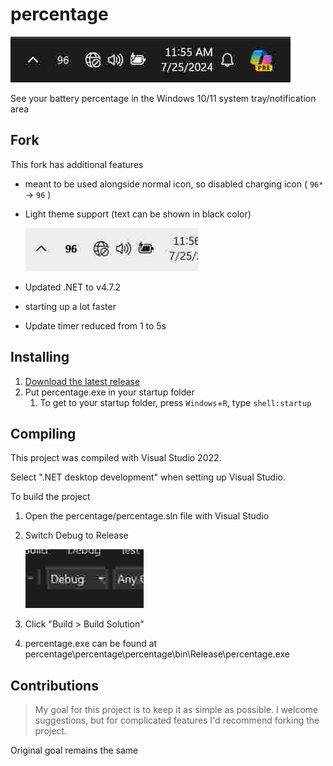 # percentage

![image](./res/screenshot1.jpg)

See your battery percentage in the Windows 10/11 system tray/notification area

## Fork

This fork has additional features
- meant to be used alongside normal icon, so disabled charging icon ( `96*` -> `96` )
- Light theme support (text can be shown in black color)

   ![image](./res/screenshot2.jpg)
- Updated .NET to v4.7.2
- starting up a lot faster
- Update timer reduced from 1 to 5s

## Installing

1. [Download the latest release](https://github.com/filipkruza/percentage/releases)
1. Put percentage.exe in your startup folder
   1. To get to your startup folder, press `Windows`+`R`, type `shell:startup`

## Compiling

This project was compiled with Visual Studio 2022.

Select ".NET desktop development" when setting up Visual Studio.

To build the project
1. Open the percentage/percentage.sln file with Visual Studio
1. Switch Debug to Release

   ![image](./res/screenshot3.jpg)

1. Click "Build > Build Solution"
1. percentage.exe can be found at percentage\percentage\percentage\bin\Release\percentage.exe

## Contributions

> My goal for this project is to keep it as simple as possible. I welcome suggestions, but for complicated features I'd recommend forking the project.

Original goal remains the same
